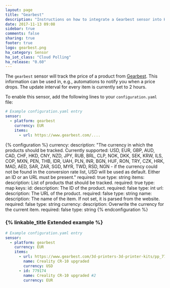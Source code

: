 ```yaml
---
layout: page
title: "Gearbest"
description: "Instructions on how to integrate a Gearbest sensor into Home Assistant."
date: 2017-11-13 09:08
sidebar: true
comments: false
sharing: true
footer: true
logo: gearbest.png
ha_category: Sensor
ha_iot_class: "Cloud Polling"
ha_release: "0.60"
---
```



The `gearbest` sensor will track the price of a product from [Gearbest](https://www.gearbest.com). This information can be used in, e.g., automations to notify you when a price drops. The update interval for every item is currently set to 2 hours.

To enable this sensor, add the following lines to your `configuration.yaml` file:

```yaml
# Example configuration.yaml entry
sensor:
  - platform: gearbest
    currency: EUR
    items:
      - url: https://www.gearbest.com/....
```

{% configuration %}
currency:
  description: "The currency in which the products should be tracked. Currently supported: USD, EUR, GBP, AUD, CAD, CHF, HKD, CNY, NZD, JPY, RUB, BRL, CLP, NOK, DKK, SEK, KRW, ILS, COP, MXN, PEN, THB, IDR, UAH, PLN, INR, BGN, HUF, RON, TRY, CZK, HRK, MAD, AED, SAR, ZAR, SGD, MYR, TWD, RSD, NGN - if the currency could not be found in the conversion rate list, USD will be used as default. Either an ID or an URL must be present."
  required: true
  type: string
items:
  description: List of products that should be tracked.
  required: true
  type: map
  keys:
    id:
      description: The ID of the product.
      required: false
      type: int
    url:
      description: The URL of the product.
      required: false
      type: string
    name:
      description: The name of the item. If not set, it is parsed from the website.
      required: false
      type: string
    currency:
      description: Overwrite the currency for the current item.
      required: false
      type: string
{% endconfiguration %}

### {% linkable_title Extended example %}

```yaml
# Example configuration.yaml entry
sensor:
  - platform: gearbest
    currency: EUR
    items:
      - url: https://www.gearbest.com/3d-printers-3d-printer-kits/pp_779174.html?wid=21
        name: Creality CR-10 upgraded
        currency: USD
      - id: 779174
        name: Creality CR-10 upgraded #2
        currency: EUR
```

